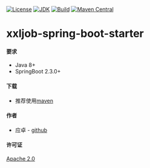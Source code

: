 [![License](http://img.shields.io/badge/License-Apache_2-red.svg?style=flat)](http://www.apache.org/licenses/LICENSE-2.0)
[![JDK](http://img.shields.io/badge/JDK-v8.0-yellow.svg)](http://www.oracle.com/technetwork/java/javase/downloads/index.html)
[![Build](http://img.shields.io/badge/Build-Maven_2-green.svg)](https://maven.apache.org/)
[![Maven Central](https://img.shields.io/maven-central/v/com.github.yingzhuo/xxljob-spring-boot-starter.svg?label=Maven%20Central)](https://search.maven.org/search?q=g:%22com.github.yingzhuo%22%20AND%20a:%22xxljob-spring-boot-starter%22)

# xxljob-spring-boot-starter

#### 要求

* Java 8+
* SpringBoot 2.3.0+

#### 下载

* 推荐使用[maven](https://search.maven.org/search?q=g:com.github.yingzhuo%20AND%20a:xxljob-spring-boot-starter)

#### 作者

* 应卓 - [github](https://github.com/yingzhuo)

#### 许可证

[Apache 2.0](LICENSE)